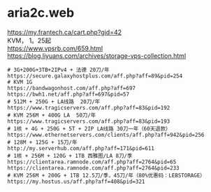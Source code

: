 # aria2c.web


https://my.frantech.ca/cart.php?gid=42    
KVM， 1。25起     
https://www.vpsrb.com/659.html    
https://blog.liyuans.com/archives/storage-vps-collection.html      

```
# 3G+200G+3TB+2IPv4 + 法德 20刀/年   
https://secure.galaxyhostplus.com/aff.php?aff=89&pid=254    
# KVM 1G    
https://bandwagonhost.com/aff.php?aff=697    
https://bwh1.net/aff.php?aff=697&pid=57    
# 512M + 250G + LA线路  20刀/年    
https://www.tragicservers.com/aff.php?aff=83&pid=192    
# KVM 256M + 400G LA  50刀/年    
https://www.tragicservers.com/aff.php?aff=83&pid=193    
# 1核 + 4G + 250G + 5T + 2IP LA线路 30刀一年（60天退款）    
https://www.ethernetservers.com/clients/aff.php?aff=942&pid=256   
# 128M + 125G + 15刀/年    
http://my.serverhub.com/aff.php?aff=171&pid=611    
# 1核 + 256M + 120G + 1TB 西雅图/LA 8刀/季    
https://clientarea.ramnode.com/aff.php?aff=2764&pid=65   
https://clientarea.ramnode.com/aff.php?aff=2764&pid=233   
# KVM 256M + 200G + 1TB 12.5刀/季，45刀/年（80%优惠码：LEBSTORAGE）   
https://my.hostus.us/aff.php?aff=408&pid=321   
```
